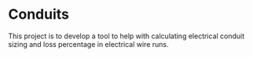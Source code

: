 # Conduits
This project is to develop a tool to help with calculating electrical conduit sizing and loss percentage in electrical wire runs.
